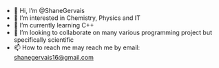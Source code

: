- 👋 Hi, I’m @ShaneGervais
- 👀 I’m interested in Chemistry, Physics and IT
- 🌱 I’m currently learning C++
- 💞️ I’m looking to collaborate on many various programming project but specifically scientific
- 📫 How to reach me may reach me by email: shanegervais16@gmail.com

<!---
ShaneGervais/ShaneGervais is a ✨ special ✨ repository because its `README.md` (this file) appears on your GitHub profile.
You can click the Preview link to take a look at your changes.
--->
